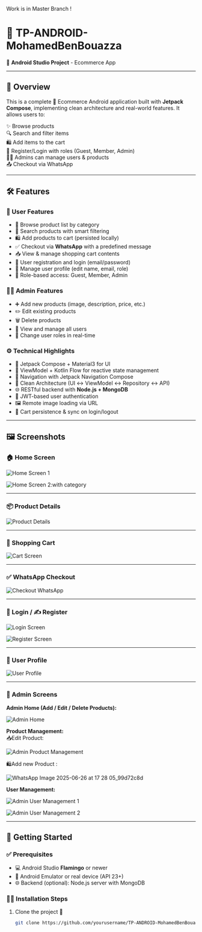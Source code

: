 Work is in Master Branch !

# 🚀 TP-ANDROID-MohamedBenBouazza

📱 **Android Studio Project** - Ecommerce App

---

## 📌 Overview

This is a complete 🛒 Ecommerce Android application built with **Jetpack Compose**, implementing clean architecture and real-world features. It allows users to:

✨ Browse products  
🔍 Search and filter items  
🛍️ Add items to the cart  
🔑 Register/Login with roles (Guest, Member, Admin)  
🧑‍💼 Admins can manage users & products  
📤 Checkout via WhatsApp  

---

## 🛠️ Features

### 👤 User Features

- 🛒 Browse product list by category
- 🔎 Search products with smart filtering
- 🛍️ Add products to cart (persisted locally)
- ✅ Checkout via **WhatsApp** with a predefined message
- 📥 View & manage shopping cart contents
- 🔐 User registration and login (email/password)
- 👤 Manage user profile (edit name, email, role)
- 🧩 Role-based access: Guest, Member, Admin

### 👨‍💻 Admin Features

- ➕ Add new products (image, description, price, etc.)
- ✏️ Edit existing products
- 🗑️ Delete products
- 👥 View and manage all users
- 🔄 Change user roles in real-time

### ⚙️ Technical Highlights

- 🎨 Jetpack Compose + Material3 for UI
- 🧠 ViewModel + Kotlin Flow for reactive state management
- 🧭 Navigation with Jetpack Navigation Compose
- 🧼 Clean Architecture (UI ↔ ViewModel ↔ Repository ↔ API)
- 🌐 RESTful backend with **Node.js + MongoDB**
- 🔐 JWT-based user authentication
- 🖼 Remote image loading via URL
- 💾 Cart persistence & sync on login/logout

---

## 🖼️ Screenshots

### 🏠 Home Screen

![Home Screen 1](https://github.com/user-attachments/assets/9d00609d-2d2f-4f26-a7e6-b4471d4ee8e0)

![Home Screen 2:with category](https://github.com/user-attachments/assets/ef99f387-fd6f-4cc2-a91e-46aa4cfe797a)

---

### 📦 Product Details

![Product Details](https://github.com/user-attachments/assets/2a3e470a-2922-4957-9d10-665dbb538b6f)

---

### 🛒 Shopping Cart

![Cart Screen](https://github.com/user-attachments/assets/122619b5-2e48-4a80-ab4f-c0ccbfb822ca)

---

### ✅ WhatsApp Checkout

![Checkout WhatsApp](https://github.com/user-attachments/assets/408fc23a-55e6-4fb9-bc9f-1d6d383fbf46)

---

### 🔐 Login / ✍️ Register

![Login Screen](https://github.com/user-attachments/assets/be18ac16-1fa1-41c7-9191-5753fc2b1b19)

![Register Screen](https://github.com/user-attachments/assets/7a605fb4-34e1-4039-a597-614099a95052)

---

### 🙍 User Profile

![User Profile](https://github.com/user-attachments/assets/bf289a13-41ef-4390-9468-4bcab1491370)

---

### 👑 Admin Screens

**Admin Home (Add / Edit / Delete Products):**  

![Admin Home](https://github.com/user-attachments/assets/3ef2395d-20d4-4b81-ad32-d61d41d5d47a)

**Product Management:**  
 📥Edit Product:
 
![Admin Product Management](https://github.com/user-attachments/assets/d3145744-f333-40fc-90bf-318377f76f7d)

 🛍️Add new Product :
 
![WhatsApp Image 2025-06-26 at 17 28 05_99d72c8d](https://github.com/user-attachments/assets/30f006ba-eeb1-490b-968e-84b69b3fb184)

**User Management:**  

![Admin User Management 1](https://github.com/user-attachments/assets/f1e4e121-5e4c-48ae-a98c-d9783b1abfec) 

![Admin User Management 2](https://github.com/user-attachments/assets/21619209-e19c-4e13-be13-de8a301a8c47)

---

## 🚀 Getting Started

### ✅ Prerequisites

- 💻 Android Studio **Flamingo** or newer
- 📱 Android Emulator or real device (API 23+)
- 🌐 Backend (optional): Node.js server with MongoDB

### 🧑‍💻 Installation Steps

1. Clone the project 📂

   ```bash
   git clone https://github.com/yourusername/TP-ANDROID-MohamedBenBouazza.git

